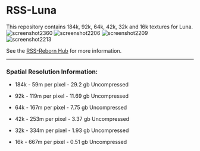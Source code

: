 # RSS-Luna
This repository contains 184k, 92k, 64k, 42k, 32k and 16k textures for Luna.
![screenshot2360](https://github.com/RSS-Reborn/RSS-Luna/assets/77298148/4f9a2920-5b4f-4793-bc9a-4c5ce3b399f9)
![screenshot2206](https://github.com/RSS-Reborn/RSS-Luna/assets/77298148/e10e13b3-6f82-4e2d-8d96-0756a65be0d2)
![screenshot2209](https://github.com/RSS-Reborn/RSS-Luna/assets/77298148/97c9316a-27fe-45de-a873-ab736e546d20)
![screenshot2213](https://github.com/RSS-Reborn/RSS-Luna/assets/77298148/cc08d012-ac48-4196-a816-665f4a1e6f49)

See the [RSS-Reborn Hub](https://github.com/RSS-Reborn/RSS-Reborn) for more information.


---

### Spatial Resolution Information:

- 184k - 59m per pixel - 29.2 gb Uncompressed

- 92k - 119m per pixel - 11.69 gb Uncompressed

- 64k - 167m per pixel - 7.75 gb Uncompressed

- 42k - 253m per pixel - 3.37 gb Uncompressed

- 32k - 334m per pixel - 1.93 gb Uncompressed

- 16k - 667m per pixel - 0.51 gb Uncompressed

